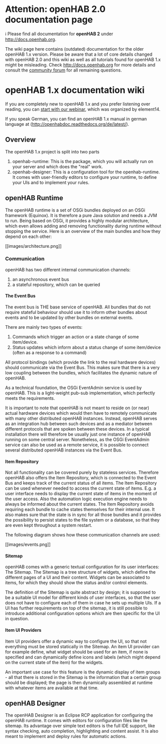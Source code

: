 # Attention: openHAB 2.0 documentation page

ℹ Please find all documentation for **openHAB 2** under http://docs.openhab.org.

The wiki page here contains (outdated) documentation for the older openHAB 1.x version. Please be aware that a lot of core details changed with openHAB 2.0 and this wiki as well as all tutorials found for openHAB 1.x might be misleading. Check http://docs.openhab.org for more details and consult the [community forum](http://community.openhab.org) for all remaining questions.

# openHAB 1.x documentation wiki

If you are completely new to openHAB 1.x and you prefer listening over reading, you can [start with our webinar](http://www.element14.com/community/videos/12763/l/home-automation-at-your-fingertips-with-eclipse-smarthome-and-openhab), which was organized by element14.

If you speak German, you can find an openHAB 1.x manual in german language at (http://openhabdoc.readthedocs.org/de/latest/).

## Overview

The openHAB 1.x project is split into two parts

1. openhab-runtime: This is the package, which you will actually run on your server and which does the "real" work.
1. openhab-designer: This is a configuration tool for the openhab-runtime. It comes with user-friendly editors to configure your runtime, to define your UIs and to implement your rules.

## openHAB Runtime

The openHAB runtime is a set of OSGi bundles deployed on an OSGi framework (Equinox). It is therefore a pure Java solution and needs a JVM to run. Being based on OSGi, it provides a highly modular architecture, which even allows adding and removing functionality during runtime without stopping the service. Here is an overview of the main bundles and how they depend on each other:

[[images/architecture.png]]

### Communication

openHAB has two different internal communication channels:

1. an asynchronous event bus
1. a stateful repository, which can be queried

#### The Event Bus

The event bus is THE base service of openHAB. All bundles that do not require stateful behaviour should use it to inform other bundles about events and to be updated by other bundles on external events.

There are mainly two types of events: 

1. Commands which trigger an action or a state change of some item/device.
1. Status updates which inform about a status change of some item/device (often as a response to a command)

All protocol bindings (which provide the link to the real hardware devices) should communicate via the Event Bus. This makes sure that there is a very low coupling between the bundles, which facilitates the dynamic nature of openHAB.

As a technical foundation, the OSGi EventAdmin service is used by openHAB. This is a light-weight  pub-sub implementation, which perfectly meets the requirements.

It is important to note that openHAB is not meant to reside on (or near) actual hardware devices which would then have to remotely communicate with many other distributed openHAB instances. Instead, openHAB serves as an integration hub between such devices and as a mediator between different protocols that are spoken between these devices.
In a typical installation there will therefore be usually just one instance of openHAB running on some central server. Nonetheless, as the OSGi EventAdmin service can also be used as a remote service, it is possible to connect several distributed openHAB instances via the Event Bus.

#### Item Repository

Not all functionality can be covered purely by stateless services. Therefore openHAB also offers the Item Repository, which is connected to the Event Bus and keeps track of the current status of all items.
The Item Repository can be used whenever needed to access the current state of items. E.g. a user interface needs to display the current state of items in the moment of the user access. Also the automation logic execution engine needs to always be informed about the current states.
The Item Repository avoids requiring each bundle to cache states themselves for their internal use. It also makes sure that the state is in sync for all those bundles and it provides the possibility to persist states to the file system or a database, so that they are even kept throughout a system restart.

The following diagram shows how these communication channels are used:

[[images/events.png]]

#### Sitemap

openHAB comes with a generic textual configuration for its user interfaces: The Sitemap. The Sitemap is a tree structure of widgets, which define the different pages of a UI and their content. Widgets can be associated to items, for which they should show the status and/or control elements.

The definition of the Sitemap is quite abstract by design; it is supposed to be a suitable UI model for different kinds of user interfaces, so that the user does not have to configure each of them in case he sets up multiple UIs. If a UI has further requirements on top of the sitemap, it is still possible to introduce additional configuration options which are then specific for the UI in question.

#### Item UI Providers

Item UI providers offer a dynamic way to configure the UI, so that not everything must be stored statically in the Sitemap. An item UI provider can for example define, what widget should be used for an item, if none is specified and can dynamically define icons and labels (which might depend on the current state of the item) for the widgets.

An important use case for this feature is the dynamic display of item groups - all that there is stored in the Sitemap is the information that a certain group should be displayed; the page is then dynamically assembled at runtime with whatever items are available at that time.

## openHAB Designer

The openHAB Designer is an Eclipse RCP application for configuring the openHAB runtime.
It comes with editors for configuration files like the sitemap. Its advantage over simple text editors is the full IDE support, like syntax checking, auto completion, highlighting and content assist. It is also meant to implement and deploy rules for automatic actions.